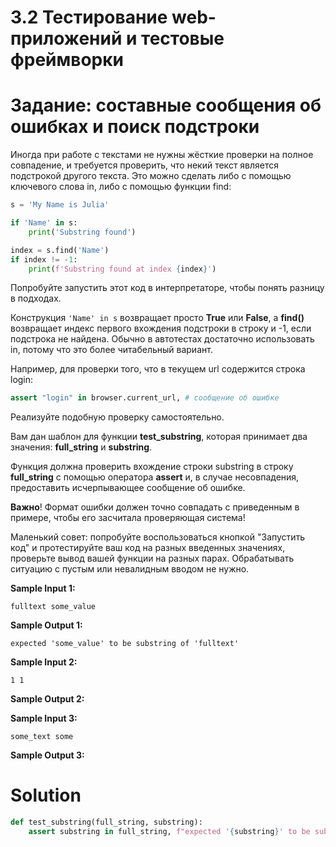 # 3.2 Тестирование web-приложений и тестовые фреймворки

# Задание: составные сообщения об ошибках и поиск подстроки
Иногда при работе с текстами не нужны жёсткие проверки на полное совпадение, и требуется проверить, что некий текст является подстрокой другого текста. Это можно сделать либо с помощью ключевого слова in, либо с помощью функции find:
```python
s = 'My Name is Julia'

if 'Name' in s:
    print('Substring found')

index = s.find('Name')
if index != -1:
    print(f'Substring found at index {index}')
```

Попробуйте запустить этот код в интерпретаторе, чтобы понять разницу в подходах.

Конструкция `'Name' in s` возвращает просто **True** или **False**, a **find()** возвращает индекс первого вхождения подстроки в строку и -1, если подстрока не найдена. Обычно в автотестах достаточно использовать in, потому что это более читабельный вариант.

Например, для проверки того, что в текущем url содержится строка login: 
```python
assert "login" in browser.current_url, # сообщение об ошибке
```

Реализуйте подобную проверку самостоятельно. 

Вам дан шаблон для функции **test_substring**, которая принимает два значения: **full_string** и **substring**. 

Функция должна проверить вхождение строки substring в строку **full_string** с помощью оператора **assert** и, в случае несовпадения, предоставить исчерпывающее сообщение об ошибке. 

**Важно**! Формат ошибки должен точно совпадать с приведенным в примере, чтобы его засчитала проверяющая система! 

Маленький совет: попробуйте воспользоваться кнопкой "Запустить код" и протестируйте ваш код на разных введенных значениях, проверьте вывод вашей функции на разных парах. Обрабатывать ситуацию с пустым или невалидным вводом не нужно. 

**Sample Input 1:**
```
fulltext some_value
```
**Sample Output 1:**
```
expected 'some_value' to be substring of 'fulltext'
```
**Sample Input 2:**
```
1 1
```
**Sample Output 2:**

**Sample Input 3:**
```
some_text some
```
**Sample Output 3:**

# Solution
```python
def test_substring(full_string, substring):
    assert substring in full_string, f"expected '{substring}' to be substring of '{full_string}'"
```